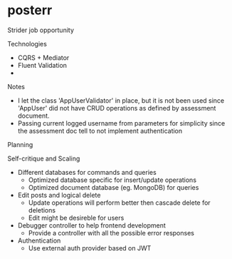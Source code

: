 # posterr

Strider job opportunity


Technologies

* CQRS + Mediator
* Fluent Validation
* 


Notes

* I let the class 'AppUserValidator' in place, but it is not been used since 'AppUser' did not have CRUD operations as defined by assessment document.
* Passing current logged username from parameters for simplicity since the assessment doc tell to not implement authentication


Planning



Self-critique and Scaling

* Different databases for commands and queries
  * Optimized database specific for insert/update operations 
  * Optimized document database (eg. MongoDB) for queries
* Edit posts and logical delete
  * Update operations will perform better then cascade delete for deletions
  * Edit might be desireble for users
* Debugger controller to help frontend development
  * Provide a controller with all the possible error responses 
* Authentication
  * Use external auth provider based on JWT 

